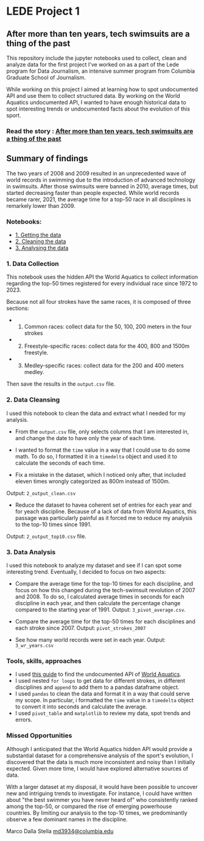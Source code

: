 # LEDE Project 1
## After more than ten years, tech swimsuits are a thing of the past

This repository include the jupyter notebooks used to collect, clean and analyze data for the first project I've worked on as a part of the Lede program for Data Journalism, an intensive summer program from Columbia Graduate School of Journalism.

While working on this project I aimed at learning how to spot undocumented API and use them to collect structured data. By working on the World Aquatics undocumented API, I wanted to have enough historical data to spot interesting trends or undocumented facts about the evolution of this sport.

### Read the story : [After more than ten years, tech swimsuits are a thing of the past](https://marcodallastella.github.io/swimming)

## Summary of findings
The two years of 2008 and 2009 resulted in an unprecedented wave of world records in swimming due to the introduction of advanced technology in swimsuits. After those swimsuits were banned in 2010, average times, but started decreasing faster than people expected. While world records became rarer, 2021, the average time for a top-50 race in all disciplines is remarkely lower than 2009.


### Notebooks:

* [1. Getting the data](1_swimming_data.ipynb)
* [2. Cleaning the data](2_swimming_cleaning.ipynb)
* [3. Analysing the data](3_swimming_analysis.ipynb)

### 1. Data Collection

This notebook uses the hidden API the World Aquatics to collect information regarding the top-50 times registered for every individual race since 1972 to 2023.

Because not all four strokes have the same races, it is composed of three sections:

* 1. Common races: collect data for the 50, 100, 200 meters in the four strokes
* 2. Freestyle-specific races: collect data for the 400, 800 and 1500m freestyle.
* 3. Medley-specific races: collect data for the 200 and 400 meters medley.

Then save the results in the `output.csv` file.

### 2. Data Cleansing

I used this notebook to clean the data and extract what I needed for my analysis.

* From the `output.csv` file, only selects columns that I am interested in, and change the date to have only the year of each time.

* I wanted to format the `time` value in a way that I could use to do some math. To do so, I formatted it in a `timedelta` object and used it to calculate the seconds of each time.

* Fix a mistake in the dataset, which I noticed only after, that included eleven times wrongly categorized as 800m instead of 1500m.

Output: `2_output_clean.csv`

* Reduce the dataset to havea coherent set of entries for each year and for yeach discipline. Because of a lack of data from World Aquatics, this passage was particularly painful as it forced me to reduce my analysis to the top-10 times since 1991.

Output: `2_output_top10.csv` file.

### 3. Data Analysis

I used this notebook to analyze my dataset and see if I can spot some interesting trend. Eventually, I decided to focus on two aspects:

* Compare the average time for the top-10 times for each discipline, and focus on how this changed during the tech-swimsuit revolution of 2007 and 2008. To do so, I calculated average times in seconds for each discipline in each year, and then calculate the percentage change compared to the starting year of 1991.
Output: `3_pivot_average.csv`.

* Compare the average time for the top-50 times for each disciplines and each stroke since 2007.
Output: `pivot_strokes_2007` 

* See how many world records were set in each year.
Output: `3_wr_years.csv`

### Tools, skills, approaches
* I used [this guide](https://inspectelement.org/apis.html) to find the undocumented API of [World Aquatics](https://www.worldaquatics.com/swimming/rankings?).
* I used nested `for loops` to get data for different strokes, in different disciplines and `append` to add them to a pandas dataframe object.
* I used `pandas` to clean the data and format it in a way that could serve my scope. In particular, i formatted the `time` value in a `timedelta` object to convert it into seconds and calculate the average.
* I used `pivot_table` and `matplotlib` to review my data, spot trends and errors.


### Missed Opportunities
Although I anticipated that the World Aquatics hidden API would provide a substantial dataset for a comprehensive analysis of the sport's evolution, I discovered that the data is much more inconsistent and noisy than I initially expected. Given more time, I would have explored alternative sources of data.

With a larger dataset at my disposal, it would have been possible to uncover new and intriguing trends to investigate. For instance, I could have written about "the best swimmer you have never heard of" who consistently ranked among the top-50, or compared the rise of emerging powerhouse countries. By limiting our analysis to the top-10 times, we predominantly observe a few dominant names in the discipline.

Marco Dalla Stella
[md3934@columbia.edu](mailto:md3934@columbia.edu)